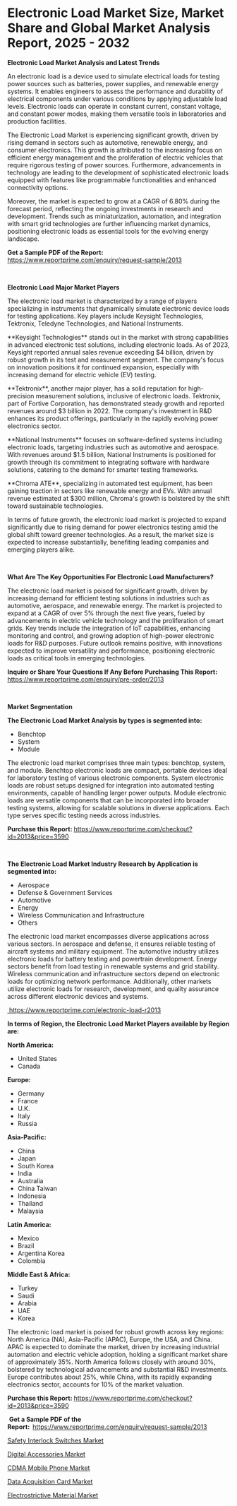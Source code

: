 <p><h1>Electronic Load Market Size, Market Share and Global Market Analysis Report, 2025 - 2032</h1></p><p><strong>Electronic Load Market Analysis and Latest Trends</strong></p>
<p><p>An electronic load is a device used to simulate electrical loads for testing power sources such as batteries, power supplies, and renewable energy systems. It enables engineers to assess the performance and durability of electrical components under various conditions by applying adjustable load levels. Electronic loads can operate in constant current, constant voltage, and constant power modes, making them versatile tools in laboratories and production facilities.</p><p>The Electronic Load Market is experiencing significant growth, driven by rising demand in sectors such as automotive, renewable energy, and consumer electronics. This growth is attributed to the increasing focus on efficient energy management and the proliferation of electric vehicles that require rigorous testing of power sources. Furthermore, advancements in technology are leading to the development of sophisticated electronic loads equipped with features like programmable functionalities and enhanced connectivity options.</p><p>Moreover, the market is expected to grow at a CAGR of 6.80% during the forecast period, reflecting the ongoing investments in research and development. Trends such as miniaturization, automation, and integration with smart grid technologies are further influencing market dynamics, positioning electronic loads as essential tools for the evolving energy landscape.</p></p>
<p><strong>Get a Sample PDF of the Report:&nbsp;</strong> <a href="https://www.reportprime.com/enquiry/request-sample/2013?utm_campaign=2039&utm_medium=2&utm_source=Github&utm_content=ia&utm_term=18032025&utm_id=electronic-load">https://www.reportprime.com/enquiry/request-sample/2013</a></p>
<p>&nbsp;</p>
<p><strong>Electronic Load Major Market Players</strong></p>
<p><p>The electronic load market is characterized by a range of players specializing in instruments that dynamically simulate electronic device loads for testing applications. Key players include Keysight Technologies, Tektronix, Teledyne Technologies, and National Instruments.</p><p>**Keysight Technologies** stands out in the market with strong capabilities in advanced electronic test solutions, including electronic loads. As of 2023, Keysight reported annual sales revenue exceeding $4 billion, driven by robust growth in its test and measurement segment. The company's focus on innovation positions it for continued expansion, especially with increasing demand for electric vehicle (EV) testing.</p><p>**Tektronix**, another major player, has a solid reputation for high-precision measurement solutions, inclusive of electronic loads. Tektronix, part of Fortive Corporation, has demonstrated steady growth and reported revenues around $3 billion in 2022. The company's investment in R&D enhances its product offerings, particularly in the rapidly evolving power electronics sector.</p><p>**National Instruments** focuses on software-defined systems including electronic loads, targeting industries such as automotive and aerospace. With revenues around $1.5 billion, National Instruments is positioned for growth through its commitment to integrating software with hardware solutions, catering to the demand for smarter testing frameworks.</p><p>**Chroma ATE**, specializing in automated test equipment, has been gaining traction in sectors like renewable energy and EVs. With annual revenue estimated at $300 million, Chroma's growth is bolstered by the shift toward sustainable technologies.</p><p>In terms of future growth, the electronic load market is projected to expand significantly due to rising demand for power electronics testing amid the global shift toward greener technologies. As a result, the market size is expected to increase substantially, benefiting leading companies and emerging players alike.</p></p>
<p>&nbsp;</p>
<p><strong>What Are The Key Opportunities For Electronic Load Manufacturers?</strong></p>
<p><p>The electronic load market is poised for significant growth, driven by increasing demand for efficient testing solutions in industries such as automotive, aerospace, and renewable energy. The market is projected to expand at a CAGR of over 5% through the next five years, fueled by advancements in electric vehicle technology and the proliferation of smart grids. Key trends include the integration of IoT capabilities, enhancing monitoring and control, and growing adoption of high-power electronic loads for R&D purposes. Future outlook remains positive, with innovations expected to improve versatility and performance, positioning electronic loads as critical tools in emerging technologies.</p></p>
<p><strong>Inquire or Share Your Questions If Any Before Purchasing This Report:</strong> <a href="https://www.reportprime.com/enquiry/pre-order/2013?utm_campaign=2039&utm_medium=2&utm_source=Github&utm_content=ia&utm_term=18032025&utm_id=electronic-load">https://www.reportprime.com/enquiry/pre-order/2013</a></p>
<p>&nbsp;</p>
<p><strong>Market Segmentation</strong></p>
<p><strong>The Electronic Load Market Analysis by types is segmented into:</strong></p>
<p><ul><li>Benchtop</li><li>System</li><li>Module</li></ul></p>
<p><p>The electronic load market comprises three main types: benchtop, system, and module. Benchtop electronic loads are compact, portable devices ideal for laboratory testing of various electronic components. System electronic loads are robust setups designed for integration into automated testing environments, capable of handling larger power outputs. Module electronic loads are versatile components that can be incorporated into broader testing systems, allowing for scalable solutions in diverse applications. Each type serves specific testing needs across industries.</p></p>
<p><strong>Purchase this Report:&nbsp;</strong><a href="https://www.reportprime.com/checkout?id=2013&price=3590&utm_campaign=2039&utm_medium=2&utm_source=Github&utm_content=ia&utm_term=18032025&utm_id=electronic-load">https://www.reportprime.com/checkout?id=2013&price=3590</a></p>
<p>&nbsp;</p>
<p><strong>The Electronic Load Market Industry Research by Application is segmented into:</strong></p>
<p><ul><li>Aerospace</li><li>Defense & Government Services</li><li>Automotive</li><li>Energy</li><li>Wireless Communication and Infrastructure</li><li>Others</li></ul></p>
<p><p>The electronic load market encompasses diverse applications across various sectors. In aerospace and defense, it ensures reliable testing of aircraft systems and military equipment. The automotive industry utilizes electronic loads for battery testing and powertrain development. Energy sectors benefit from load testing in renewable systems and grid stability. Wireless communication and infrastructure sectors depend on electronic loads for optimizing network performance. Additionally, other markets utilize electronic loads for research, development, and quality assurance across different electronic devices and systems.</p></p>
<p><a href="https://www.reportprime.com/electronic-load-r2013?utm_campaign=2039&utm_medium=2&utm_source=Github&utm_content=ia&utm_term=18032025&utm_id=electronic-load">&nbsp;https://www.reportprime.com/electronic-load-r2013</a></p>
<p><strong>In terms of Region, the Electronic Load Market Players available by Region are:</strong></p>
<p>
    <p> <strong> North America: </strong>
        <ul>
            <li>United States</li>
            <li>Canada</li>
        </ul>
        </p> 
    <p> <strong> Europe: </strong>
        <ul>
            <li>Germany</li>
            <li>France</li>
            <li>U.K.</li>
            <li>Italy</li>
            <li>Russia</li>
        </ul>
        </p> 
    <p> <strong> Asia-Pacific: </strong>
        <ul>
            <li>China</li>
            <li>Japan</li>
            <li>South Korea</li>
            <li>India</li>
            <li>Australia</li>
            <li>China Taiwan</li>
            <li>Indonesia</li>
            <li>Thailand</li>
            <li>Malaysia</li>
        </ul>
        </p> 
    <p> <strong> Latin America: </strong>
        <ul>
            <li>Mexico</li>
            <li>Brazil</li>
            <li>Argentina Korea</li>
            <li>Colombia</li>
        </ul>
        </p> 
    <p> <strong> Middle East & Africa: </strong>
        <ul>
            <li>Turkey</li>
            <li>Saudi</li>
            <li>Arabia</li>
            <li>UAE</li>
            <li>Korea</li>
        </ul>
    </p>
    </p>
<p><p>The electronic load market is poised for robust growth across key regions: North America (NA), Asia-Pacific (APAC), Europe, the USA, and China. APAC is expected to dominate the market, driven by increasing industrial automation and electric vehicle adoption, holding a significant market share of approximately 35%. North America follows closely with around 30%, bolstered by technological advancements and substantial R&D investments. Europe contributes about 25%, while China, with its rapidly expanding electronics sector, accounts for 10% of the market valuation.</p></p>
<p><strong>Purchase this Report: </strong><a href="https://www.reportprime.com/checkout?id=2013&price=3590&utm_campaign=2039&utm_medium=2&utm_source=Github&utm_content=ia&utm_term=18032025&utm_id=electronic-load">https://www.reportprime.com/checkout?id=2013&price=3590</a></p>
<p>&nbsp;<strong>Get a Sample PDF of the Report:&nbsp;&nbsp;</strong><a href="https://www.reportprime.com/enquiry/request-sample/2013?utm_campaign=2039&utm_medium=2&utm_source=Github&utm_content=ia&utm_term=18032025&utm_id=electronic-load">https://www.reportprime.com/enquiry/request-sample/2013</a></p>
<p><strong></strong></p>
<p><p><a href="https://github.com/kluviabolofo/Market-Research-Report-List-1/blob/main/safety-interlock-switches-market.md?utm_campaign=2039&utm_medium=2&utm_source=Github&utm_content=ia&utm_term=18032025&utm_id=electronic-load">Safety Interlock Switches Market</a></p><p><a href="https://github.com/thapabylers2/Market-Research-Report-List-1/blob/main/digital-accessories-market.md?utm_campaign=2039&utm_medium=2&utm_source=Github&utm_content=ia&utm_term=18032025&utm_id=electronic-load">Digital Accessories Market</a></p><p><a href="https://github.com/spehnluenaru/Market-Research-Report-List-1/blob/main/cdma-mobile-phone-market.md?utm_campaign=2039&utm_medium=2&utm_source=Github&utm_content=ia&utm_term=18032025&utm_id=electronic-load">CDMA Mobile Phone Market</a></p><p><a href="https://github.com/ryantindyaiz/Market-Research-Report-List-1/blob/main/data-acquisition-card-market.md?utm_campaign=2039&utm_medium=2&utm_source=Github&utm_content=ia&utm_term=18032025&utm_id=electronic-load">Data Acquisition Card Market</a></p><p><a href="https://github.com/muskoaizahfi/Market-Research-Report-List-1/blob/main/electrostrictive-material-market.md?utm_campaign=2039&utm_medium=2&utm_source=Github&utm_content=ia&utm_term=18032025&utm_id=electronic-load">Electrostrictive Material Market</a></p></p>